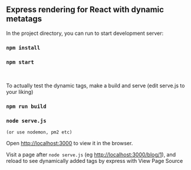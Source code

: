 ## Express rendering for React with dynamic metatags


In the project directory, you can run to start development server:

### `npm install`

### `npm start`

 <br />

To actually test the dynamic tags, make a build and serve (edit serve.js to your liking)

### `npm run build`

### `node serve.js`

`(or use nodemon, pm2 etc)`

Open [http://localhost:3000](http://localhost:3000) to view it in the browser.

Visit a page after `node serve.js` (eg [http://localhost:3000/blog/1](http://localhost:3000/blog/1)), and reload to see dynamically added tags by express with View
Page Source
